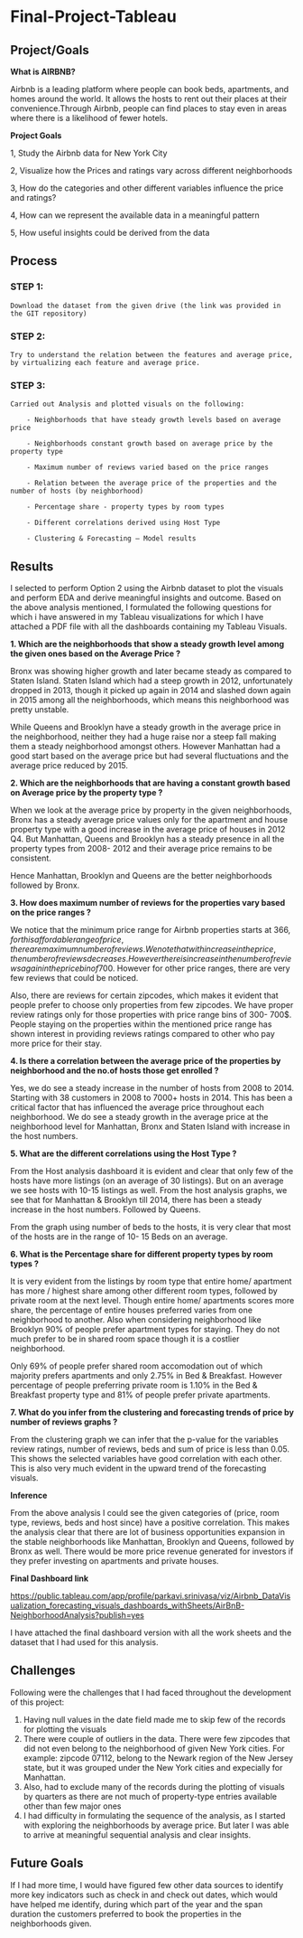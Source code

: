 # Final-Project-Tableau

## Project/Goals
<n> <b>  What is AIRBNB? </b>  </n>

Airbnb is a leading platform where people can book beds, apartments, and homes around the world. It allows the hosts to rent out their places at their convenience.Through Airbnb, people can find places to stay even in areas where there is a likelihood of fewer hotels.

<n> <b>  Project Goals </b>  </n>

1, Study the Airbnb data for New York City

2, Visualize how the Prices and ratings vary across different neighborhoods

3, How do the categories and other different variables influence the price and ratings?

4, How can we represent the available data in a meaningful pattern

5, How useful insights could be derived from the data


## Process
### STEP 1:
    Download the dataset from the given drive (the link was provided in the GIT repository)
### STEP 2:
    Try to understand the relation between the features and average price, by virtualizing each feature and average price.
### STEP 3:
    Carried out Analysis and plotted visuals on the following:

	    - Neighborhoods that have steady growth levels based on average price

 	    - Neighborhoods constant growth based on average price by the property type

	    - Maximum number of reviews varied based on the price ranges

	    - Relation between the average price of the properties and the number of hosts (by neighborhood)

	    - Percentage share - property types by room types

	    - Different correlations derived using Host Type

	    - Clustering & Forecasting – Model results

## Results
I selected to perform Option 2 using the Airbnb dataset to plot the visuals and perform EDA and derive meaningful insights and outcome. Based on the above analysis mentioned, I formulated the following questions for which i have answered in my Tableau visualizations for which I have attached a PDF file with all the dashboards containing my Tableau Visuals.

<n> <b> 1. Which are the neighborhoods that show a steady growth level among the given ones based on the Average Price ?</b>  </n>

Bronx was showing higher growth and later became steady as compared to Staten Island. Staten Island which had a steep growth in 2012, unfortunately dropped in 2013, though it picked up again in 2014 and slashed down again in 2015 among all the neighborhoods, which means this neighborhood was pretty unstable.

While Queens and Brooklyn have a steady growth in the average price in the neighborhood, neither they had a huge raise nor a steep fall making them a steady neighborhood amongst others. However Manhattan had a good start based on the average price but had several fluctuations and the average price reduced by 2015.

<n> <b> 2. Which are the neighborhoods that are having a constant growth based on Average price by the property type ?</b>  </n>

When we look at the average price by property in the given neighborhoods, Bronx has a steady average price values only for the apartment and house property type with a good increase in the average price of houses in 2012 Q4. But Manhattan, Queens and Brooklyn has a steady presence in all the property types from 2008- 2012 and their average price remains to be consistent.

Hence Manhattan, Brooklyn and Queens are the better neighborhoods followed by Bronx.

<n> <b> 3. How does maximum number of reviews for the properties vary based on the price ranges ?</b>  </n> 

We notice that the minimum price range for Airbnb properties starts at 366$, for this affordable range of price, there are maximum number
of reviews. We note that with increase in the price, the number of reviews decreases. However there is increase in the number of reviews again in the price bin of 700$. However for other price ranges, there are very few reviews that could be noticed. 

Also, there are reviews for certain zipcodes, which makes it evident that people prefer to choose only properties from few zipcodes. 
We have proper review ratings only for those properties with price range bins of 300- 700$. People staying on the properties within 
the mentioned price range has shown interest in providing reviews ratings compared to other who pay more price for their stay.

<n> <b> 4. Is there a correlation between the average price of the properties by neighborhood and the no.of hosts those get enrolled ?</b> </n> 

Yes, we do see a steady increase in the number of hosts from 2008 to 2014. Starting with 38 customers in 2008 to 7000+ hosts in 2014.
This has been a critical factor that has influenced the average price throughout each neighborhood. We do see a steady growth in the average price
at the neighborhood level for Manhattan, Bronx and Staten Island with increase in the host numbers.

<n> <b> 5. What are the different correlations using the Host Type ?</b> </n> 

From the Host analysis dashboard it is evident and clear that only few of the hosts have more listings (on an average of 30 listings).
But on an average we see hosts with 10-15 listings as well. From the host analysis graphs, we see that for Manhattan & Brooklyn till 2014, there 
has been a steady increase in the host numbers. Followed by Queens. 

From the graph using number of beds to the hosts, it is very clear that most of the hosts are in the range of 10- 15 Beds on an average.

<n> <b> 6. What is the Percentage share for different property types by room types ?</b> </n> 

It is very evident from the listings by room type  that entire home/ apartment has more / highest share among other different room types, followed
by private room at the next level. Though entire home/ apartments scores more share, the percentage of entire houses preferred varies from one neighborhood to another. Also when considering neighborhood like Brooklyn 90% of people prefer apartment types for staying. They do not much prefer to be in shared room space though it is a costlier neighborhood.

Only 69% of people prefer shared room accomodation out of which majority prefers apartments and only 2.75% in Bed & Breakfast. However percentage of people preferring private room is 1.10% in the Bed & Breakfast property type and 81% of people prefer private apartments.

<n> <b> 7. What do you infer from the clustering and forecasting trends of price by number of reviews graphs ?</b> </n>

From the clustering graph we can infer that the p-value for the variables review ratings, number of reviews, beds and sum of price is less than 0.05. This shows the selected variables have good correlation with each other. This is also very much evident in the upward trend of the forecasting visuals.

<n> <b> Inference </b> </n>

From the above analysis I could see the given categories of (price, room type, reviews, beds and host since) have a positive correlation.
This makes the analysis clear that there are lot of business opportunities expansion in the stable neighborhoods like Manhattan, Brooklyn and
Queens, followed by Bronx as well. There would be more price revenue generated for investors if they prefer investing on apartments and private houses.

<n> <b> Final Dashboard link </b> </n>

https://public.tableau.com/app/profile/parkavi.srinivasa/viz/Airbnb_DataVisualization_forecasting_visuals_dashboards_withSheets/AirBnB-NeighborhoodAnalysis?publish=yes

I have attached the final dashboard version with all the work sheets and the dataset that I had used for this analysis.

## Challenges 

Following were the challenges that I had faced throughout the development of this project:

1. Having null values in the date field made me to skip few of the records for plotting the visuals
2. There were couple of outliers in the data. There were few zipcodes that did not even belong to the neighborhood of given New York cities.
   For example: zipcode 07112, belong to the Newark region of the New Jersey state, but it was grouped under the New York cities and expecially
   for Manhattan.
3. Also, had to exclude many of the records during the plotting of visuals by quarters as there are not much of property-type entries available
   other than few major ones
4. I had difficulty in formulating the sequence of the analysis, as I started with exploring the neighborhoods by average price. But later I
   was able to arrive at meaningful sequential analysis and clear insights.

## Future Goals

If I had more time, I would have figured few other data sources to identify more key indicators such as check in and check out dates, which would have helped me identify, during which part of the year and the span duration the customers preferred to book the properties in the neighborhoods given.
